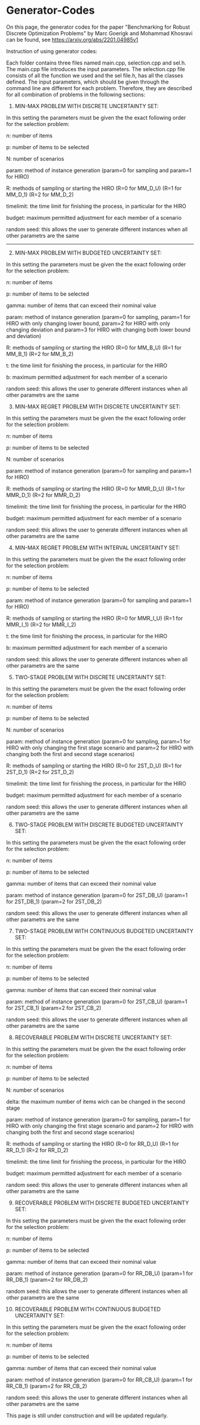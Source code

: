 # Generator-Codes
On this page, the generator codes for the paper "Benchmarking for Robust Discrete Optimization Problems" by Marc Goerigk and Mohammad Khosravi can be found, see https://arxiv.org/abs/2201.04985v1


Instruction of using generator codes:

Each folder contains three files named main.cpp, selection.cpp and sel.h. The main.cpp file introduces the input parameters. The selection.cpp file consists of all the function we used and the sel file.h, has all the classes defined. The input parameters, which should be given through the command line are different for each problem. Therefore, they are described for all combination of problems in the following sections: 


1. MIN-MAX PROBLEM WITH DISCRETE UNCERTAINTY SET:

In this setting the parameters must be given the the exact following order for the selection problem:

n: number of items

p: number of items to be selected

N: number of scenarios

param: method of instance generation (param=0 for sampling and param=1 for HIRO)

R: methods of sampling or starting the HIRO (R=0 for MM_D_U) (R=1 for MM_D_1) (R=2 for MM_D_2)

timelimit: the time limit for finishing the process, in particular for the HIRO

budget: maximum permitted adjustment for each member of a scenario

random seed: this allows the user to generate different instances when all other parametrs are the same 

--------------------------------------------------------------------------------------------------------
2. MIN-MAX PROBLEM WITH BUDGETED UNCERTAINTY SET:

In this setting the parameters must be given the the exact following order for the selection problem:

n: number of items

p: number of items to be selected

gamma: number of items that can exceed their nominal value

param: method of instance generation (param=0 for sampling, param=1 for HIRO with only changing lower bound, param=2 for HIRO with only changing deviation and param=3 for HIRO with changing both lower bound and deviation)

R: methods of sampling or starting the HIRO (R=0 for MM_B_U) (R=1 for MM_B_1) (R=2 for MM_B_2)

t: the time limit for finishing the process, in particular for the HIRO

b: maximum permitted adjustment for each member of a scenario

random seed: this allows the user to generate different instances when all other parametrs are the same 


3. MIN-MAX REGRET PROBLEM WITH DISCRETE UNCERTAINTY SET:

In this setting the parameters must be given the the exact following order for the selection problem:

n: number of items

p: number of items to be selected

N: number of scenarios

param: method of instance generation (param=0 for sampling and param=1 for HIRO)

R: methods of sampling or starting the HIRO (R=0 for MMR_D_U) (R=1 for MMR_D_1) (R=2 for MMR_D_2)

timelimit: the time limit for finishing the process, in particular for the HIRO

budget: maximum permitted adjustment for each member of a scenario

random seed: this allows the user to generate different instances when all other parametrs are the same


4. MIN-MAX REGRET PROBLEM WITH INTERVAL UNCERTAINTY SET:

In this setting the parameters must be given the the exact following order for the selection problem:

n: number of items

p: number of items to be selected

param: method of instance generation (param=0 for sampling and param=1 for HIRO)

R: methods of sampling or starting the HIRO (R=0 for MMR_I_U) (R=1 for MMR_I_1) (R=2 for MMR_I_2)

t: the time limit for finishing the process, in particular for the HIRO

b: maximum permitted adjustment for each member of a scenario

random seed: this allows the user to generate different instances when all other parametrs are the same 


5. TWO-STAGE PROBLEM WITH DISCRETE UNCERTAINTY SET:

In this setting the parameters must be given the the exact following order for the selection problem:

n: number of items

p: number of items to be selected

N: number of scenarios

param: method of instance generation (param=0 for sampling, param=1 for HIRO with only changing the first stage scenario and param=2 for HIRO with changing both the first and second stage scenarios)

R: methods of sampling or starting the HIRO (R=0 for 2ST_D_U) (R=1 for 2ST_D_1) (R=2 for 2ST_D_2)

timelimit: the time limit for finishing the process, in particular for the HIRO

budget: maximum permitted adjustment for each member of a scenario

random seed: this allows the user to generate different instances when all other parametrs are the same 


6. TWO-STAGE PROBLEM WITH DISCRETE BUDGETED UNCERTAINTY SET:

In this setting the parameters must be given the the exact following order for the selection problem:

n: number of items

p: number of items to be selected

gamma: number of items that can exceed their nominal value

param: method of instance generation (param=0 for 2ST_DB_U) (param=1 for 2ST_DB_1) (param=2 for 2ST_DB_2)

random seed: this allows the user to generate different instances when all other parametrs are the same 


7. TWO-STAGE PROBLEM WITH CONTINUOUS BUDGETED UNCERTAINTY SET:

In this setting the parameters must be given the the exact following order for the selection problem:

n: number of items

p: number of items to be selected

gamma: number of items that can exceed their nominal value

param: method of instance generation (param=0 for 2ST_CB_U) (param=1 for 2ST_CB_1) (param=2 for 2ST_CB_2)

random seed: this allows the user to generate different instances when all other parametrs are the same 


8. RECOVERABLE PROBLEM WITH DISCRETE UNCERTAINTY SET:

In this setting the parameters must be given the the exact following order for the selection problem:

n: number of items

p: number of items to be selected

N: number of scenarios

delta: the maximum number of items wich can be changed in the second stage

param: method of instance generation (param=0 for sampling, param=1 for HIRO with only changing the first stage scenario and param=2 for HIRO with changing both the first and second stage scenarios)

R: methods of sampling or starting the HIRO (R=0 for RR_D_U) (R=1 for RR_D_1) (R=2 for RR_D_2)

timelimit: the time limit for finishing the process, in particular for the HIRO

budget: maximum permitted adjustment for each member of a scenario

random seed: this allows the user to generate different instances when all other parametrs are the same 


9. RECOVERABLE PROBLEM WITH DISCRETE BUDGETED UNCERTAINTY SET:

In this setting the parameters must be given the the exact following order for the selection problem:

n: number of items

p: number of items to be selected

gamma: number of items that can exceed their nominal value

param: method of instance generation (param=0 for RR_DB_U) (param=1 for RR_DB_1) (param=2 for RR_DB_2)

random seed: this allows the user to generate different instances when all other parametrs are the same 

10. RECOVERABLE PROBLEM WITH CONTINUOUS BUDGETED UNCERTAINTY SET:

In this setting the parameters must be given the the exact following order for the selection problem:

n: number of items

p: number of items to be selected

gamma: number of items that can exceed their nominal value

param: method of instance generation (param=0 for RR_CB_U) (param=1 for RR_CB_1) (param=2 for RR_CB_2)

random seed: this allows the user to generate different instances when all other parametrs are the same 




This page is still under construction and will be updated regularly.
